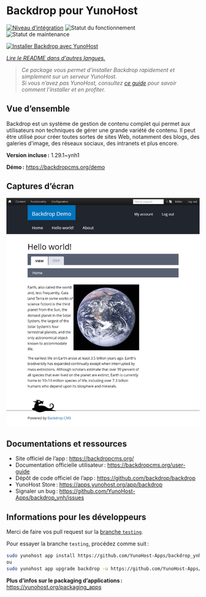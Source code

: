 <!--
Nota bene : ce README est automatiquement généré par <https://github.com/YunoHost/apps/tree/master/tools/readme_generator>
Il NE doit PAS être modifié à la main.
-->

# Backdrop pour YunoHost

[![Niveau d’intégration](https://dash.yunohost.org/integration/backdrop.svg)](https://ci-apps.yunohost.org/ci/apps/backdrop/) ![Statut du fonctionnement](https://ci-apps.yunohost.org/ci/badges/backdrop.status.svg) ![Statut de maintenance](https://ci-apps.yunohost.org/ci/badges/backdrop.maintain.svg)

[![Installer Backdrop avec YunoHost](https://install-app.yunohost.org/install-with-yunohost.svg)](https://install-app.yunohost.org/?app=backdrop)

*[Lire le README dans d'autres langues.](./ALL_README.md)*

> *Ce package vous permet d’installer Backdrop rapidement et simplement sur un serveur YunoHost.*  
> *Si vous n’avez pas YunoHost, consultez [ce guide](https://yunohost.org/install) pour savoir comment l’installer et en profiter.*

## Vue d’ensemble

Backdrop est un système de gestion de contenu complet qui permet aux utilisateurs non techniques de gérer une grande variété de contenu. Il peut être utilisé pour créer toutes sortes de sites Web, notamment des blogs, des galeries d'image, des réseaux sociaux, des intranets et plus encore.


**Version incluse :** 1.29.1~ynh1

**Démo :** <https://backdropcms.org/demo>

## Captures d’écran

![Capture d’écran de Backdrop](./doc/screenshots/Hello_world.png)

## Documentations et ressources

- Site officiel de l’app : <https://backdropcms.org/>
- Documentation officielle utilisateur : <https://backdropcms.org/user-guide>
- Dépôt de code officiel de l’app : <https://github.com/backdrop/backdrop>
- YunoHost Store : <https://apps.yunohost.org/app/backdrop>
- Signaler un bug : <https://github.com/YunoHost-Apps/backdrop_ynh/issues>

## Informations pour les développeurs

Merci de faire vos pull request sur la [branche `testing`](https://github.com/YunoHost-Apps/backdrop_ynh/tree/testing).

Pour essayer la branche `testing`, procédez comme suit :

```bash
sudo yunohost app install https://github.com/YunoHost-Apps/backdrop_ynh/tree/testing --debug
ou
sudo yunohost app upgrade backdrop -u https://github.com/YunoHost-Apps/backdrop_ynh/tree/testing --debug
```

**Plus d’infos sur le packaging d’applications :** <https://yunohost.org/packaging_apps>
